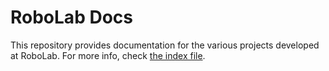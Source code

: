 # RoboLab Docs

This repository provides documentation for the various projects developed at RoboLab. For more info, check [the index file](index.md).